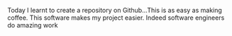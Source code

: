 Today I learnt to create a repository on Github...This is as easy as making coffee.
This software makes my project easier.
Indeed software engineers do amazing work
